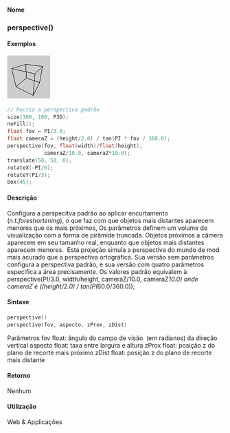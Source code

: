 
#### Nome
### perspective()

#### Exemplos
<img border="0" height="100" src="media/perspective_.gif" width="100"/>

```pde
// Recria a perspectiva padrão
size(100, 100, P3D); 
noFill(); 
float fov = PI/3.0; 
float cameraZ = (height/2.0) / tan(PI * fov / 360.0); 
perspective(fov, float(width)/float(height), 
            cameraZ/10.0, cameraZ*10.0); 
translate(50, 50, 0); 
rotateX(-PI/6); 
rotateY(PI/3); 
box(45); 

```

#### Descrição
Configura a perspecitva padrão ao aplicar encurtamento (n.t.*foreshortening*),
o que faz com que objetos mais distantes aparecem menores que os mais
próximos, Os parâmetros definem um volume de
visualização com a forma de pirâmide truncada.
Objetos próximos a câmera aparecem em seu tamanho real,
enquanto que objetos mais distantes aparecem menores.  Esta
projeção simula a perspectiva do mundo de mod mais
acurado que a perspectiva ortográfica. Sua versão sem
parâmetros configura a perspectiva padrão, e sua
versão com quatro parâmetros especifica a área
precisamente. Os valores padrão equivalem à perspective(PI/3.0, width/height, cameraZ/10.0, cameraZ*10.0) onde cameraZ é ((height/2.0) / tan(PI*60.0/360.0));

#### Sintaxe
```pde
perspective()
perspective(fov, aspecto, zProx, zDist)

```
Parâmetros
fov
float: ângulo do campo de visão  (em radianos) da direção vertical
aspecto
float: taxa entre largura e altura
zProx
float: posição z do plano de recorte mais próximo
zDist
float: posição z do plano de recorte mais distante

#### Retorno

	
Nenhum

#### Utilização

	
Web & Applicações
